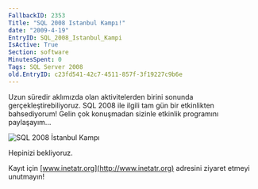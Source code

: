 ```yaml
---
FallbackID: 2353
Title: "SQL 2008 Istanbul Kampı!"
date: "2009-4-19"
EntryID: SQL_2008_Istanbul_Kampi
IsActive: True
Section: software
MinutesSpent: 0
Tags: SQL Server 2008
old.EntryID: c23fd541-42c7-4511-857f-3f19227c9b6e
---
```

Uzun süredir aklımızda olan aktivitelerden birini sonunda
gerçekleştirebiliyoruz. SQL 2008 ile ilgili tam gün bir etkinlikten
bahsediyorum! Gelin çok konuşmadan sizinle etkinlik programını
paylaşayım...

![SQL 2008 İstanbul
Kampı](media/SQL_2008_Istanbul_Kampi/18042009_1.png)

Hepinizi bekliyoruz.

Kayıt için [www.inetatr.org](http://www.inetatr.org) adresini ziyaret
etmeyi unutmayın!


